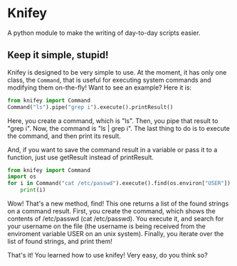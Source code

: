 # Knifey

A python module to make the writing of day-to-day scripts easier.




## Keep it simple, stupid!

Knifey is designed to be very simple to use. At the moment, it has only one class, the `Command`, that is useful for executing system commands and modifying them on-the-fly!
Want to see an example? Here it is:

```py
from knifey import Command
Command("ls").pipe("grep i").execute().printResult()
```


Here, you create a command, which is "ls". Then, you pipe that result to "grep i". Now, the command is "ls | grep i". The last thing to do is to execute the command, and then print its result.

And, if you want to save the command result in a variable or pass it to a function, just use getResult instead of printResult.

```py
from knifey import Command
import os
for i in Command("cat /etc/passwd").execute().find(os.environ["USER"]):
	print(i)
```

Wow! That's a new method, find! This one returns a list of the found strings on a command result. First, you create the command, which shows the contents of /etc/passwd (cat /etc/passwd). You execute it, and search for your username on the file (the username is being received from the enviroment variable USER on an unix system). Finally, you iterate over the list of found strings, and print them!

That's it! You learned how to use knifey! Very easy, do you think so?

